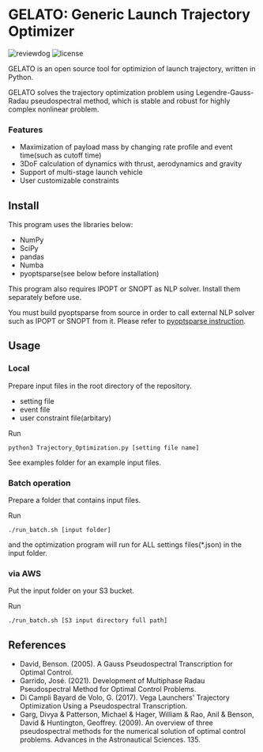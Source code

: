 # GELATO: Generic Launch Trajectory Optimizer
![reviewdog](https://github.com/istellartech/Trajectory_Optimization/actions/workflows/reviewdog.yaml/badge.svg)
![license](https://img.shields.io/github/license/istellartech/GELATO)

GELATO is an open source tool for optimizion of launch trajectory, written in Python.

GELATO solves the trajectory optimization problem using Legendre-Gauss-Radau pseudospectral method, which is stable and robust for highly complex nonlinear problem.


### Features

 - Maximization of payload mass by changing rate profile and event time(such as cutoff time)
 - 3DoF calculation of dynamics with thrust, aerodynamics and gravity
 - Support of multi-stage launch vehicle
 - User customizable constraints

## Install

This program uses the libraries below:
 - NumPy
 - SciPy
 - pandas
 - Numba
 - pyoptsparse(see below before installation)

This program also requires IPOPT or SNOPT as NLP solver. Install them separately before use.

You must build pyoptsparse from source in order to call external NLP solver such as IPOPT or SNOPT from it. Please refer to [pyoptsparse instruction](https://mdolab-pyoptsparse.readthedocs-hosted.com/en/latest/optimizers/IPOPT.html).




## Usage

### Local

Prepare input files in the root directory of the repository.
 - setting file
 - event file
 - user constraint file(arbitary)

Run
```
python3 Trajectory_Optimization.py [setting file name]
```

See examples folder for an example input files.


### Batch operation

Prepare a folder that contains input files.

Run
```
./run_batch.sh [input folder]
```

and the optimization program will run for ALL settings files(\*.json) in the input folder.


### via AWS

Put the input folder on your S3 bucket.

Run
```
./run_batch.sh [S3 input directory full path]
```


## References

 - David, Benson. (2005). A Gauss Pseudospectral Transcription for Optimal Control.
 - Garrido, José. (2021). Development of Multiphase Radau Pseudospectral Method for Optimal Control Problems.
 - Di Campli Bayard de Volo, G. (2017). Vega Launchers' Trajectory Optimization Using a Pseudospectral Transcription.
 - Garg, Divya & Patterson, Michael & Hager, William & Rao, Anil & Benson, David & Huntington, Geoffrey. (2009). An overview of three pseudospectral methods for the numerical solution of optimal control problems. Advances in the Astronautical Sciences. 135. 
 
